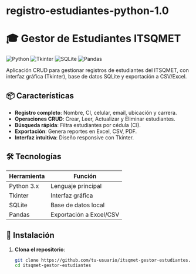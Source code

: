 # registro-estudiantes-python-1.0
# 🎓 Gestor de Estudiantes ITSQMET

![Python](https://img.shields.io/badge/Python-3.x-blue?logo=python)
![Tkinter](https://img.shields.io/badge/GUI-Tkinter-green?logo=tkinter)
![SQLite](https://img.shields.io/badge/Database-SQLite-red?logo=sqlite)
![Pandas](https://img.shields.io/badge/Export-Pandas-yellow?logo=pandas)

Aplicación CRUD para gestionar registros de estudiantes del ITSQMET, con interfaz gráfica (Tkinter), base de datos SQLite y exportación a CSV/Excel.

## 📦 Características
- **Registro completo**: Nombre, CI, celular, email, ubicación y carrera.
- **Operaciones CRUD**: Crear, Leer, Actualizar y Eliminar estudiantes.
- **Búsqueda rápida**: Filtra estudiantes por cédula (CI).
- **Exportación**: Genera reportes en Excel, CSV, PDF.
- **Interfaz intuitiva**: Diseño responsive con Tkinter.

## 🛠️ Tecnologías
| Herramienta   | Función                              |
|---------------|--------------------------------------|
| Python 3.x    | Lenguaje principal                  |
| Tkinter       | Interfaz gráfica                    |
| SQLite        | Base de datos local                 |
| Pandas        | Exportación a Excel/CSV             |

## 🚀 Instalación
1. **Clona el repositorio**:
   ```bash
   git clone https://github.com/tu-usuario/itsqmet-gestor-estudiantes.git
   cd itsqmet-gestor-estudiantes

